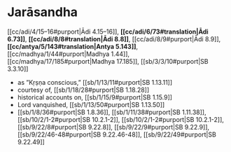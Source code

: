 # Jarāsandha

[[cc/adi/4/15–16#purport|Ādi 4.15–16]], **[[cc/adi/6/73#translation|Ādi 6.73]]**, **[[cc/adi/8/8#translation|Ādi 8.8]]**, [[cc/adi/8/9#purport|Ādi 8.9]], **[[cc/antya/5/143#translation|Antya 5.143]]**, [[cc/madhya/1/44#purport|Madhya 1.44]], [[cc/madhya/17/185#purport|Madhya 17.185]], [[sb/3/3/10#purport|SB 3.3.10]]

* as ”Kṛṣṇa conscious,” [[sb/1/13/11#purport|SB 1.13.11]]
* courtesy of, [[sb/1/18/28#purport|SB 1.18.28]]
* historical accounts on, [[sb/1/15/9#purport|SB 1.15.9]]
* Lord vanquished, [[sb/1/13/50#purport|SB 1.13.50]]
*  [[sb/1/8/36#purport|SB 1.8.36]], [[sb/1/11/38#purport|SB 1.11.38]], [[sb/10/2/1-2#purport|SB 10.2.1-2]], [[sb/10/2/1-2#purport|SB 10.2.1-2]], [[sb/9/22/8#purport|SB 9.22.8]], [[sb/9/22/9#purport|SB 9.22.9]], [[sb/9/22/46-48#purport|SB 9.22.46-48]], [[sb/9/22/49#purport|SB 9.22.49]]
